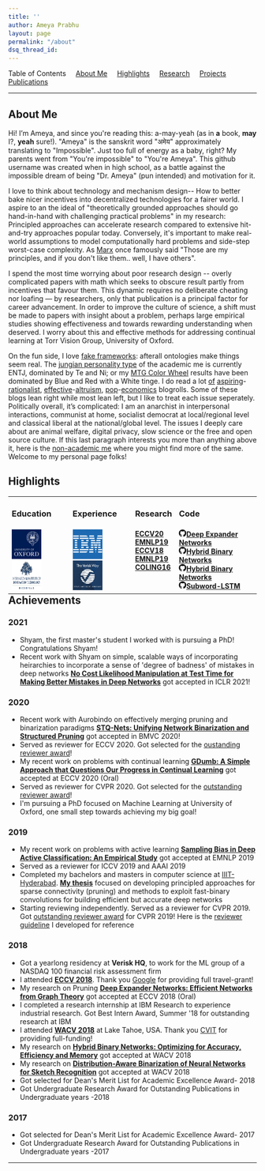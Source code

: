 ```yaml
---
title: ''
author: Ameya Prabhu
layout: page
permalink: "/about"
dsq_thread_id:
---
```

Table of Contents     [About Me](#biography)     [Highlights](#highlights)     [Research](#research)    
 [Projects](#projects)     [Publications](#publications)

---

## <a name="biography" id="biography"></a>About Me

Hi! I’m Ameya, and since you're reading this: a-may-yeah (as in __a__ book, __may__ I?, __yeah__ sure!). "Ameya" is the sanskrit word "अमेय" approximately translating to "Impossible". Just too full of energy as a baby, right? My parents went from "You're impossible" to "You're Ameya". This github username was created when in high school, as a battle against the impossible dream of being "Dr. Ameya" (pun intended) and motivation for it.

I love to think about technology and mechanism design-- How to better bake nicer incentives into decentralized technologies for a fairer world. I aspire to an the ideal of "theoretically grounded approaches should go hand-in-hand with challenging practical problems" in my research: Principled approaches can accelerate research compared to extensive hit-and-try approaches popular today. Conversely, it's important to make real-world assumptions to model computationally hard problems and side-step worst-case complexity. As [Marx](https://en.wikipedia.org/wiki/Groucho_Marx) once famously said "Those are my principles, and if you don't like them.. well, I have others". 
 
I spend the most time worrying about poor research design -- overly complicated papers with math which seeks to obscure result partly from incentives that favour them. This dynamic requires no deliberate cheating nor loafing — by researchers, only that publication is a principal factor for career advancement. In order to improve the culture of science, a shift must be made to papers with insight about a problem, perhaps large empirical studies showing effectiveness and towards rewarding understanding when deserved. I worry about this and effective methods for addressing continual learning at Torr Vision Group, University of Oxford. 

On the fun side, I love [fake frameworks](https://www.lesswrong.com/posts/wDP4ZWYLNj7MGXWiW/in-praise-of-fake-frameworks): afterall ontologies make things seem real. The [jungian personality type](https://slatestarcodex.com/2014/05/27/on-types-of-typologies/) of the academic me is currently ENTJ, dominated by Te and Ni; or my [MTG Color Wheel](https://medium.com/s/story/the-mtg-color-wheel-c9700a7cf36d) results have been dominated by Blue and Red with a White tinge. I do read a lot [of](https://www.lesswrong.com/) [aspiring](https://slatestarcodex.com/)-[rationalist](http://gwern.net/), [effective](https://forum.effectivealtruism.org/)-[altruism](https://80000hours.org/), [pop](https://marginalrevolution.com/)-[economics](https://www.econtalk.org/) blogrolls. Some of these blogs lean right while most lean left, but I like to treat each issue seperately. Politically overall, it’s complicated: I am an anarchist in interpersonal interactions, communist at home, socialist democrat at local/regional level and classical liberal at the national/global level. The issues I deeply care about are animal welfare, digital privacy, slow science or the free and open source culture. If this last paragraph interests you more than anything above it, here is the [non-academic me](https://bayesiankitten.github.io/about/) where you might find more of the same. Welcome to my personal page folks!

## <a name="highlights" id="highlights"></a>Highlights

<table style="border-collapse: collapse; border: none; margin: 0px auto;" width="100%" align='left'> <tr style="border: none;"> <td style="border: none; "><h3>Education</h3></td><td style="border: none; "><h3>Experience</h3></td><td style="border: none; "><h3>Research</h3></td> <td style="border: none; "><h3>Code</h3></td> </tr> <tr> <td style="border: none; "> <img src="https://raw.githubusercontent.com/drimpossible/drimpossible.github.io/master/images/Oxford.png" height="60px" width="60px" /> <img src="https://raw.githubusercontent.com/drimpossible/drimpossible.github.io/master/images/IIITH.png" height="60px" width="60px" /> </td> <td style="border: none; "> <img src="https://raw.githubusercontent.com/drimpossible/drimpossible.github.io/master/images/IBM.png" height="60px" width="60px" /> <img src="https://raw.githubusercontent.com/drimpossible/drimpossible.github.io/master/images/Verisk.jpg" height="60px" width="60px" /></td> <td style="vertical-align: top;"><strong> <a href="https://www.robots.ox.ac.uk/~tvg/publications/2020/gdumb.pdf"> ECCV20</a><br/> <a href="https://www.aclweb.org/anthology/D19-1417.pdf">EMNLP19</a><br/> <a href="http://openaccess.thecvf.com/content_ECCV_2018/papers/Ameya_Prabhu_Deep_Expander_Networks_ECCV_2018_paper.pdf">ECCV18</a><br/> <a href="https://www.aclweb.org/anthology/D19-1417.pdf">EMNLP19</a><br/> <a href="https://www.aclweb.org/anthology/C16-1234/">COLING16</a><br/><br/> </strong></td> <td style="vertical-align: top;"><strong>
<a href="https://github.com/drimpossible/GDumb"><img src="https://raw.githubusercontent.com/drimpossible/drimpossible.github.io/master/images/github.png" height="15px" width="15px">Deep Expander Networks</a><br/>
<a href="https://github.com/drimpossible/Sampling-Bias-Active-Learning"><img src="https://raw.githubusercontent.com/drimpossible/drimpossible.github.io/master/images/github.png" height="15px" width="15px">Hybrid Binary Networks</a><br/>
<a href="https://github.com/drimpossible/Deep-Expander-Networks"><img src="https://raw.githubusercontent.com/drimpossible/drimpossible.github.io/master/images/github.png" height="15px" width="15px">Hybrid Binary Networks</a><br/>
<a href="https://github.com/drimpossible/Sub-word-LSTM"><img src="https://raw.githubusercontent.com/drimpossible/drimpossible.github.io/master/images/github.png" height="15px" width="15px">Subword-LSTM</a><br/>
</strong></td>
</tr>
</table>

## <a name="achievements" id="achievements"></a>Achievements

### 2021

* Shyam, the first master's student I worked with is pursuing a PhD! Congratulations Shyam!
* Recent work with Shyam on simple, scalable ways of incorporating heirarchies to incorporate a sense of 'degree of badness' of mistakes in deep networks [**No Cost Likelihood Manipulation at Test Time for Making Better Mistakes in Deep Networks**]() got accepted in ICLR 2021!

### 2020

* Recent work with Aurobindo on effectively merging pruning and binarization paradigms [**STQ-Nets: Unifying Network Binarization and Structured Pruning**](https://www.bmvc2020-conference.com/assets/papers/0113.pdf) got accepted in BMVC 2020!
* Served as reviewer for ECCV 2020. Got selected for the [oustanding reviewer award](https://eccv2020.eu/outstanding-reviewers/)!
* My recent work on problems with continual learning [**GDumb: A Simple Approach that Questions Our Progress in Continual Learning**](https://www.robots.ox.ac.uk/~tvg/publications/2020/gdumb.pdf) got accepted at ECCV 2020 (Oral)
* Served as reviewer for CVPR 2020. Got selected for the [outstanding reviewer award](http://cvpr2020.thecvf.com/reviewer-acknowledgements)!
* I'm pursuing a PhD focused on Machine Learning at University of Oxford, one small step towards achieving my big goal!

### 2019

* My recent work on problems with active learning [**Sampling Bias in Deep Active Classification: An Empirical Study**](https://github.com/drimpossible/drimpossible.github.io/blob/master/documents/Active-Sampling-Bias.pdf) got accepted at EMNLP 2019
* Served as a reviewer for ICCV 2019 and AAAI 2019
* Completed my bachelors and masters in computer science at [IIIT-Hyderabad](http://www.iiit.ac.in). [**My thesis**](https://github.com/drimpossible/drimpossible.github.io/blob/master/documents/Thesis.pdf) focused on developing principled approaches for sparse connectivity (pruning) and methods to exploit fast-binary convolutions for building efficient but accurate deep networks
* Starting reviewing independently. Served as a reviewer for CVPR 2019. Got [outstanding reviewer award](https://cvpr2019.thecvf.com/files/CVPR_2019_Program_Guide.pdf) for CVPR 2019! Here is the [reviewer guideline](/blog/life/reviewing_for_dummies/) I developed for reference


### 2018

* Got a yearlong residency at **Verisk HQ**, to work for the ML group of a NASDAQ 100 financial risk assessment firm
* I attended [**ECCV 2018**](https://eccv2018.org/). Thank you [Google](https://ai.google/research/) for providing full travel-grant!
* My research on Pruning [**Deep Expander Networks: Efficient Networks from Graph Theory**](http://openaccess.thecvf.com/content_ECCV_2018/papers/Ameya_Prabhu_Deep_Expander_Networks_ECCV_2018_paper.pdf) got accepted at ECCV 2018 (Oral)
* I completed a research internship at IBM Research to experience industrial research. Got Best Intern Award, Summer '18 for outstanding research at IBM
* I attended [**WACV 2018**](http://wacv18.wacv.net/) at Lake Tahoe, USA. Thank you [CVIT](http://cvit.iiit.ac.in/) for providing full-funding!
* My research on [**Hybrid Binary Networks: Optimizing for Accuracy, Efficiency and Memory**](https://arxiv.org/abs/1804.03867) got accepted at WACV 2018
* My research on [**Distribution-Aware Binarization of Neural Networks for Sketch Recognition**](https://arxiv.org/abs/1804.02941) got accepted at WACV 2018
* Got selected for Dean's Merit List for Academic Excellence Award- 2018
* Got Undergraduate Research Award for Outstanding Publications in Undergraduate years -2018

### 2017

* Got selected for Dean's Merit List for Academic Excellence Award- 2017
* Got Undergraduate Research Award for Outstanding Publications in Undergraduate years -2017

---